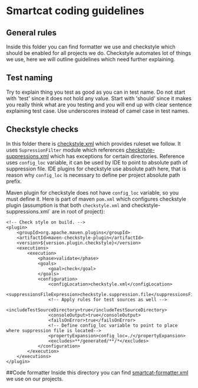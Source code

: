 # Smartcat coding guidelines

## General rules
Inside this folder you can find formatter we use and checkstyle which should be enabled for all projects we do. Checkstyle automates lot of things we use, here we will outline guidelines which need further explaining.

## Test naming
Try to explain thing you test as good as you can in test name. Do not start with 'test' since it does not hold any value. Start with 'should' since it makes you really think what are you testing and you will end up with clear sentence explaining test case. Use underscores instead of camel case in test names.

## Checkstyle checks
In this folder there is [checkstyle.xml](https://github.com/smartcat-labs/smartcat-guidelines/blob/master/coding-guidelines/checkstyle.xml) which provides ruleset we follow. It uses `SupressionFilter` module which references [checkstyle-suppressions.xml](https://github.com/smartcat-labs/smartcat-guidelines/blob/master/coding-guidelines/checkstyle-suppressions.xml) which has exceptions for certain directories. Reference uses `config_loc` variable, it can be used by IDE to point to absolute path of suppression file. IDE plugins for checkstyle use absolute path here, that is reason why `config_loc` is necessary to define per project absolute path prefix.

Maven plugin for checkstyle does not have `config_loc` variable, so you must define it. Here is part of maven `pom.xml` which configures checkstyle plugin (assumption is that both `checkstyle.xml` and checkstyle-suppressions.xml` are in root of project):

```
<!-- Check style on build. -->
<plugin>
	<groupId>org.apache.maven.plugins</groupId>
	<artifactId>maven-checkstyle-plugin</artifactId>
	<version>${version.plugin.checkstyle}</version>
	<executions>
		<execution>
			<phase>validate</phase>
			<goals>
				<goal>check</goal>
			</goals>
			<configuration>
				<configLocation>checkstyle.xml</configLocation>
				<suppressionsFileExpression>checkstyle.suppression.file</suppressionsFileExpression>
				<!-- Apply rules for test sources as well -->
				<includeTestSourceDirectory>true</includeTestSourceDirectory>
				<consoleOutput>true</consoleOutput>
				<failsOnError>true</failsOnError>
				<!-- Define config_loc variable to point to place where suppression file is located-->
				<propertyExpansion>config_loc=./</propertyExpansion>
				<excludes>**/generated/**/*</excludes>
			</configuration>
		</execution>
	</executions>
</plugin>
```
##Code formatter
Inside this directory you can find [smartcat-formatter.xml](https://github.com/smartcat-labs/smartcat-guidelines/blob/master/coding-guidelines/smartcat-formatter.xml) we use on our projects.

